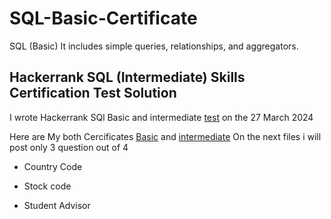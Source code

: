 # SQL-Basic-Certificate
SQL (Basic) It includes simple queries, relationships, and aggregators.

## Hackerrank SQL (Intermediate) Skills Certification Test Solution

I wrote Hackerrank SQl  Basic and intermediate [test](https://www.hackerrank.com/skills-verification) on the 27 March 2024

Here are My both Cercificates [Basic](https://www.hackerrank.com/certificates/d84519e3f5fe) and [intermediate](https://www.hackerrank.com/certificates/1a2b20bbd687)
On the next files i will post only 3 question out of 4
- Country Code
* Stock code
+ Student Advisor
